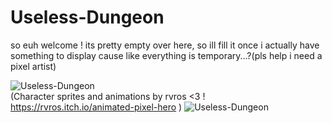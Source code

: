 # Useless-Dungeon

so euh welcome !
its pretty empty over here, so ill fill it once i actually have something to display cause like everything is temporary...?(pls help i need a pixel artist)

![Useless-Dungeon](https://github.com/Amri-Tarik/Useless-Dungeon/blob/master/Useless_Dungeon_2.gif)    
(Character sprites and animations by rvros <3 ! https://rvros.itch.io/animated-pixel-hero )
![Useless-Dungeon](https://github.com/Amri-Tarik/Useless-Dungeon/blob/master/Useless_Dungeon.gif)  

